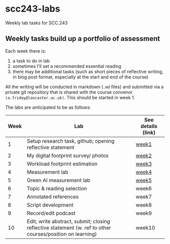 # scc243-labs
Weekly lab tasks for SCC.243

## Weekly tasks build up a portfolio of assessment

Each week there is:

1. a task to do in lab
2. sometimes I'll set a recommended essential reading
3. there may be additional tasks (such as short pieces of reflective writing, in blog post format, especially at the start and end of the course)

All the writing will be conducted in markdown (`.md` files) and submitted via a private git repository that is shared with the course convenor `(a.friday@lancaster.ac.uk)`.  This should be started in week 1.

The labs are anticipated to be as follows:

| Week | Lab | See details (link) |
| ---  | --- | --- |
| 1 | Setup research task, github; opening reflective statement | [week1](week1) |
| 2 | My digital footprint survey/ photos | [week2](week2) |
| 3 | Workload footprint estimation | [week3](week3) |
| 4 | Measurement lab | [week4](week4) |
| 5 | Green AI measurement lab | [week5](week5) |
| 6 | Topic & reading selection | week6<!-- [week6](week6) --> |
| 7 | Annotated references | week7<!-- [week7](week7) --> |
| 8 | Script development  | week8<!-- [week8](week8) --> |
| 9 | Record/edit podcast | week9<!-- [week9](week9) --> |
| 10 | Edit, write abstract, submit; closing reflective statement (w. ref to other courses/position on learning) | week10<!-- [week10](week10) --> |
